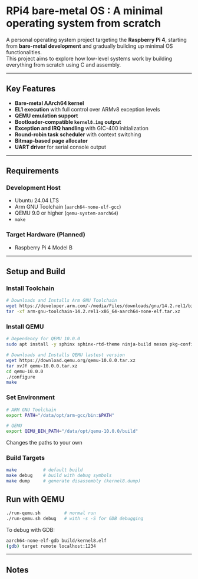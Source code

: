 # RPi4 bare-metal OS : A minimal operating system from scratch

A personal operating system project targeting the **Raspberry Pi 4**, starting from **bare-metal development** and gradually building up minimal OS functionalities.  
This project aims to explore how low-level systems work by building everything from scratch using C and assembly.

---

## Key Features

- **Bare-metal AArch64 kernel**
- **EL1 execution** with full control over ARMv8 exception levels
- **QEMU emulation support**
- **Bootloader-compatible `kernel8.img` output**
- **Exception and IRQ handling** with GIC-400 initialization
- **Round-robin task scheduler** with context switching
- **Bitmap-based page allocator**
- **UART driver** for serial console output

---

## Requirements

### Development Host
- Ubuntu 24.04 LTS
- Arm GNU Toolchain (`aarch64-none-elf-gcc`)
- QEMU 9.0 or higher (`qemu-system-aarch64`)
- `make`

### Target Hardware (Planned)
- Raspberry Pi 4 Model B

---

## Setup and Build

### Install Toolchain
```bash
# Downloads and Installs Arm GNU Toolchain
wget https://developer.arm.com/-/media/Files/downloads/gnu/14.2.rel1/binrel/arm-gnu-toolchain-14.2.rel1-x86_64-aarch64-none-elf.tar.xz
tar -xf arm-gnu-toolchain-14.2.rel1-x86_64-aarch64-none-elf.tar.xz
```

### Install QEMU
```bash
# Dependency for QEMU 10.0.0
sudo apt install -y sphinx sphinx-rtd-theme ninja-build meson pkg-config libglib2.0-dev flex bison

# Downloads and Installs QEMU lastest version
wget https://download.qemu.org/qemu-10.0.0.tar.xz
tar xvJf qemu-10.0.0.tar.xz
cd qemu-10.0.0
./configure
make
```

### Set Environment
```bash
# ARM GNU Toolchain
export PATH="/data/opt/arm-gcc/bin:$PATH"

# QEMU
export QEMU_BIN_PATH="/data/opt/qemu-10.0.0/build"
```
Changes the paths to your own

### Build Targets
```bash
make          # default build
make debug    # build with debug symbols
make dump     # generate disassembly (kernel8.dump)
```

## Run with QEMU

```bash
./run-qemu.sh         # normal run
./run-qemu.sh debug   # with -s -S for GDB debugging
```

To debug with GDB:
```bash
aarch64-none-elf-gdb build/kernel8.elf
(gdb) target remote localhost:1234
```

---

## Notes
